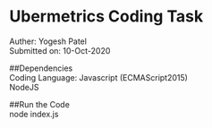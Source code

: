 # Ubermetrics Coding Task
Auther: Yogesh Patel   
Submitted on: 10-Oct-2020   

##Dependencies   
Coding Language: Javascript (ECMAScript2015)   
NodeJS

##Run the Code   
    node index.js 

